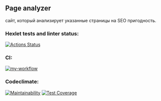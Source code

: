 ## Page analyzer

cайт, который анализирует указанные страницы на SEO пригодность.

### Hexlet tests and linter status:

[![Actions Status](https://github.com/agsamkin/java-project-72/workflows/hexlet-check/badge.svg)](https://github.com/agsamkin/java-project-72/actions)

### CI:

[![my-workflow](https://github.com/agsamkin/java-project-72/actions/workflows/my-workflow.yml/badge.svg)](https://github.com/agsamkin/java-project-72/actions/workflows/my-workflow.yml)

### Codeclimate:

[![Maintainability](https://api.codeclimate.com/v1/badges/e0ff2a8db4d27580ef61/maintainability)](https://codeclimate.com/github/agsamkin/java-project-72/maintainability)
[![Test Coverage](https://api.codeclimate.com/v1/badges/e0ff2a8db4d27580ef61/test_coverage)](https://codeclimate.com/github/agsamkin/java-project-72/test_coverage)